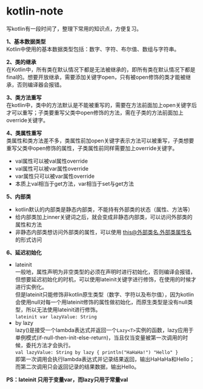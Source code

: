 # kotlin-note
写kotlin有一段时间了，整理下常用的知识点，方便复习。

**1、基本数据类型**</br>
 Kotlin中使用的基本数据类型包括：数字、字符、布尔值、数组与字符串。

**2、类的继承**</br>
在Kotlin中，所有类在默认情况下都是无法被继承的，即所有类在默认情况下都是final的。想要开放继承，需要添加关键字open，只有被open修饰的类才能被继承，否则编译器会报错。

**3、类方法重写**</br>
在kotlin中，类中的方法默认是不能被重写的，需要在方法前面加上open关键字后才可以重写；子类要重写父类中open修饰的方法，需在子类的方法前面加上override关键字。

**4、类属性重写**</br>
类属性和类方法差不多，类属性前加open关键字表示方法可以被重写，子类想要重写父类中open修饰的属性，子类属性前同样需要加上override关键字。</br>
* val属性可以被val属性override
* val属性可以被var属性override
* var属性只可以被var属性override
* 本质上val相当于get方法，var相当于set与get方法

**5、内部类**</br>
- kotlin默认的内部类是静态内部类，不能持有外部类的状态（属性、方法等）</br>
- 给内部类加上inner关键词之后，就会变成非静态内部类，可以访问外部类的属性和方法</br>
- 非静态内部类想访问外部类的属性，可以使用 this@外部类名.外部类属性名 的形式访问</br>

**6、延迟初始化**</br>
- lateinit</br>
一般地，属性声明为非空类型的必须在声明时进行初始化，否则编译会报错，但想要延迟初始化的时机，可以使用lateinit关键字进行修饰，在使用的时候才进行实例化。</br>
但是lateinit只能修饰非kotlin原生类型（数字、字符以及布尔值），因为kotlin会使用null对每一个用lateinit修饰的属性做初始化，而原生类型是没有null类型，所以无法使用lateinit进行修饰。</br>
`lateinit var lazyValue: String`
- by lazy</br>
lazy()是接受一个lambda表达式并返回一个`Lazy<T>`实例的函数，lazy应用于单例模式(if-null-then-init-else-return)，当且仅当变量被第一次调用的时候，委托方法才会执行。</br>
`val lazyValue: String by lazy { println("HaHaHa!") "Hello" }`</br>
即第一次调用会执行lambda表达式并记录结果返回，输出HaHaHa和Hello；而第二次调用只会返回记录的结果数据，输出Hello。

**PS：lateinit 只用于变量var，而lazy只用于常量val**
